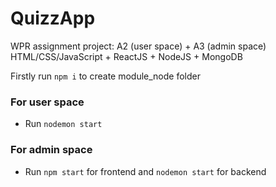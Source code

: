 # QuizzApp
WPR assignment project: A2 (user space) + A3 (admin space)
<br />
HTML/CSS/JavaScript + ReactJS + NodeJS + MongoDB

Firstly run `npm i` to create module_node folder

### For user space 
- Run `nodemon start`

### For admin space 
- Run `npm start` for frontend and `nodemon start` for backend


